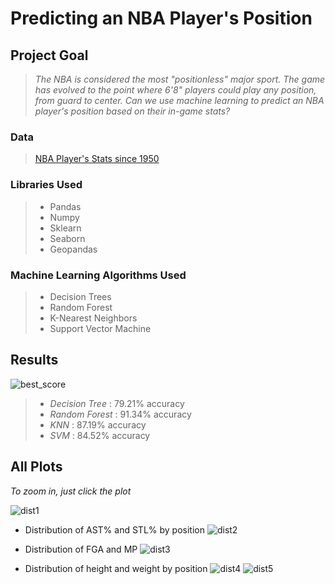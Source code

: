 # Predicting an NBA Player's Position 
## Project Goal
> *The NBA is considered the most "positionless" major sport. The game has evolved to the point where 6'8" players could play any position, from guard to center. Can we use machine learning to predict an NBA player's position based on their in-game stats?*

### Data
> [NBA Player's Stats since 1950](https://www.kaggle.com/drgilermo/nba-players-stats)

### Libraries Used
> - Pandas
> - Numpy
> - Sklearn
> - Seaborn
> - Geopandas

### Machine Learning Algorithms Used
> - Decision Trees
> - Random Forest
> - K-Nearest Neighbors
> - Support Vector Machine


## Results
![best_score](https://user-images.githubusercontent.com/70597605/103489443-9b657f80-4de2-11eb-9736-7f9e341f8c8a.png)
> - *Decision Tree* : 79.21% accuracy
>  - *Random Forest* : 91.34% accuracy 
>  - *KNN* : 87.19% accuracy
>  - *SVM* : 84.52% accuracy



## All Plots
*To zoom in, just click the plot*

![dist1](https://user-images.githubusercontent.com/70597605/103489207-b7682180-4de0-11eb-8fec-3b9f4c481102.png)
- Distribution of AST% and STL% by position
![dist2](https://user-images.githubusercontent.com/70597605/103489356-095d7700-4de2-11eb-820d-0962d0c057f1.png)

- Distribution of FGA and MP
![dist3](https://user-images.githubusercontent.com/70597605/103489358-0bbfd100-4de2-11eb-94d2-b470bbe44b63.png)

- Distribution of height and weight by position
![dist4](https://user-images.githubusercontent.com/70597605/103489359-0cf0fe00-4de2-11eb-811e-f392bc847d51.png)
![dist5](https://user-images.githubusercontent.com/70597605/103489361-0e222b00-4de2-11eb-8dff-c2bd7baab22d.png)



